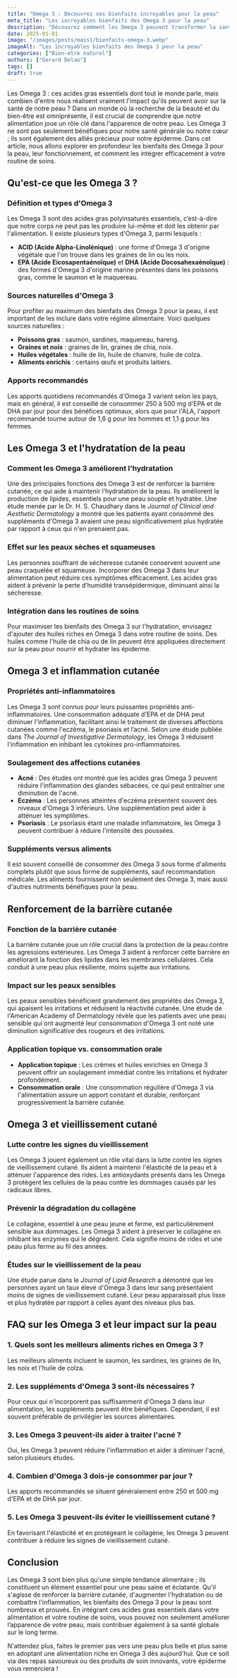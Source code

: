 ```yaml
---
title: "Omega 3 : Découvrez ses bienfaits incroyables pour la peau"
meta_title: "Les incroyables bienfaits des Omega 3 pour la peau"
description: "Découvrez comment les Omega 3 peuvent transformer la santé de votre peau, en améliorant l'hydratation, la souplesse et en réduisant l'inflammation."
date: 2025-01-01
image: "/images/posts/mass1/bienfaits-omega-3.webp"
imageAlt: "Les incroyables bienfaits des Omega 3 pour la peau"
categories: ["Bien-etre naturel"]
authors: ["Gerard Delao"]
tags: []
draft: true
---
```


Les Omega 3 : ces acides gras essentiels dont tout le monde parle, mais combien d'entre nous réalisent vraiment l'impact qu'ils peuvent avoir sur la santé de notre peau ? Dans un monde où la recherche de la beauté et du bien-être est omniprésente, il est crucial de comprendre que notre alimentation joue un rôle clé dans l'apparence de notre peau. Les Omega 3 ne sont pas seulement bénéfiques pour notre santé générale ou notre cœur ; ils sont également des alliés précieux pour notre épiderme. Dans cet article, nous allons explorer en profondeur les bienfaits des Omega 3 pour la peau, leur fonctionnement, et comment les intégrer efficacement à votre routine de soins.

## Qu'est-ce que les Omega 3 ?

### Définition et types d'Omega 3

Les Omega 3 sont des acides gras polyinsaturés essentiels, c’est-à-dire que notre corps ne peut pas les produire lui-même et doit les obtenir par l'alimentation. Il existe plusieurs types d'Omega 3, parmi lesquels :

- **ACID (Acide Alpha-Linolénique)** : une forme d'Omega 3 d'origine végétale que l'on trouve dans les graines de lin ou les noix.
- **EPA (Acide Eicosapentaénoïque)** et **DHA (Acide Docosahexaénoïque)** : des formes d'Omega 3 d'origine marine présentes dans les poissons gras, comme le saumon et le maquereau.

### Sources naturelles d'Omega 3 

Pour profiter au maximum des bienfaits des Omega 3 pour la peau, il est important de les inclure dans votre régime alimentaire. Voici quelques sources naturelles :

- **Poissons gras** : saumon, sardines, maquereau, hareng.
- **Graines et noix** : graines de lin, graines de chia, noix.
- **Huiles végétales** : huile de lin, huile de chanvre, huile de colza.
- **Aliments enrichis** : certains œufs et produits laitiers.

### Apports recommandés

Les apports quotidiens recommandés d'Omega 3 varient selon les pays, mais en général, il est conseillé de consommer 250 à 500 mg d'EPA et de DHA par jour pour des bénéfices optimaux, alors que pour l'ALA, l'apport recommandé tourne autour de 1,6 g pour les hommes et 1,1 g pour les femmes.

## Les Omega 3 et l'hydratation de la peau

### Comment les Omega 3 améliorent l'hydratation

Une des principales fonctions des Omega 3 est de renforcer la barrière cutanée, ce qui aide à maintenir l’hydratation de la peau. Ils améliorent la production de lipides, essentiels pour une peau souple et hydratée. Une étude menée par le Dr. H. S. Chaudhary dans le *Journal of Clinical and Aesthetic Dermatology* a montré que les patients ayant consommé des suppléments d'Omega 3 avaient une peau significativement plus hydratée par rapport à ceux qui n'en prenaient pas.

### Effet sur les peaux sèches et squameuses

Les personnes souffrant de sécheresse cutanée conservent souvent une peau craquelée et squameuse. Incorporer des Omega 3 dans leur alimentation peut réduire ces symptômes efficacement. Les acides gras aident à prévenir la perte d’humidité transépidermique, diminuant ainsi la sécheresse.

### Intégration dans les routines de soins

Pour maximiser les bienfaits des Omega 3 sur l'hydratation, envisagez d'ajouter des huiles riches en Omega 3 dans votre routine de soins. Des huiles comme l'huile de chia ou de lin peuvent être appliquées directement sur la peau pour nourrir et hydrater les épiderme.

## Omega 3 et inflammation cutanée

### Propriétés anti-inflammatoires

Les Omega 3 sont connus pour leurs puissantes propriétés anti-inflammatoires. Une consommation adéquate d'EPA et de DHA peut diminuer l'inflammation, facilitant ainsi le traitement de diverses affections cutanées comme l'eczéma, le psoriasis et l’acné. Selon une étude publiée dans *The Journal of Investigative Dermatology*, les Omega 3 réduisent l'inflammation en inhibant les cytokines pro-inflammatoires.

### Soulagement des affections cutanées

- **Acné** : Des études ont montré que les acides gras Omega 3 peuvent réduire l'inflammation des glandes sébacées, ce qui peut entraîner une diminution de l'acné.
- **Eczéma** : Les personnes atteintes d'eczéma présentent souvent des niveaux d'Omega 3 inférieurs. Une supplémentation peut aider à atténuer les symptômes.
- **Psoriasis** : Le psoriasis étant une maladie inflammatoire, les Omega 3 peuvent contribuer à réduire l'intensité des poussées.

### Suppléments versus aliments

Il est souvent conseillé de consommer des Omega 3 sous forme d'aliments complets plutôt que sous forme de suppléments, sauf recommandation médicale. Les aliments fournissent non seulement des Omega 3, mais aussi d'autres nutriments bénéfiques pour la peau.

## Renforcement de la barrière cutanée

### Fonction de la barrière cutanée

La barrière cutanée joue un rôle crucial dans la protection de la peau contre les agressions extérieures. Les Omega 3 aident à renforcer cette barrière en améliorant la fonction des lipides dans les membranes cellulaires. Cela conduit à une peau plus résiliente, moins sujette aux irritations.

### Impact sur les peaux sensibles

Les peaux sensibles bénéficient grandement des propriétés des Omega 3, qui apaisent les irritations et réduisent la réactivité cutanée. Une étude de l'American Academy of Dermatology révèle que les patients avec une peau sensible qui ont augmenté leur consommation d'Omega 3 ont noté une diminution significative des rougeurs et des irritations.

### Application topique vs. consommation orale

- **Application topique** : Les crèmes et huiles enrichies en Omega 3 peuvent offrir un soulagement immédiat contre les irritations et hydrater profondément.
- **Consommation orale** : Une consommation régulière d'Omega 3 via l'alimentation assure un apport constant et durable, renforçant progressivement la barrière cutanée.

## Omega 3 et vieillissement cutané

### Lutte contre les signes du vieillissement

Les Omega 3 jouent également un rôle vital dans la lutte contre les signes de vieillissement cutané. Ils aident à maintenir l'élasticité de la peau et à atténuer l'apparence des rides. Les antioxydants présents dans les Omega 3 protègent les cellules de la peau contre les dommages causés par les radicaux libres.

### Prévenir la dégradation du collagène

Le collagène, essentiel à une peau jeune et ferme, est particulièrement sensible aux dommages. Les Omega 3 aident à préserver le collagène en inhibant les enzymes qui le dégradent. Cela signifie moins de rides et une peau plus ferme au fil des années.

### Études sur le vieillissement de la peau

Une étude parue dans le *Journal of Lipid Research* a démontré que les personnes ayant un taux élevé d'Omega 3 dans leur sang présentaient moins de signes de vieillissement cutané. Leur peau apparaissait plus lisse et plus hydratée par rapport à celles ayant des niveaux plus bas.

## FAQ sur les Omega 3 et leur impact sur la peau

### 1. Quels sont les meilleurs aliments riches en Omega 3 ?

Les meilleurs aliments incluent le saumon, les sardines, les graines de lin, les noix et l'huile de colza.

### 2. Les suppléments d'Omega 3 sont-ils nécessaires ?

Pour ceux qui n'incorporent pas suffisamment d'Omega 3 dans leur alimentation, les suppléments peuvent être bénéfiques. Cependant, il est souvent préférable de privilégier les sources alimentaires.

### 3. Les Omega 3 peuvent-ils aider à traiter l'acné ?

Oui, les Omega 3 peuvent réduire l'inflammation et aider à diminuer l'acné, selon plusieurs études.

### 4. Combien d'Omega 3 dois-je consommer par jour ?

Les apports recommandés se situent généralement entre 250 et 500 mg d'EPA et de DHA par jour.

### 5. Les Omega 3 peuvent-ils éviter le vieillissement cutané ?

En favorisant l'élasticité et en protégeant le collagène, les Omega 3 peuvent contribuer à réduire les signes de vieillissement cutané.

## Conclusion

Les Omega 3 sont bien plus qu'une simple tendance alimentaire ; ils constituent un élément essentiel pour une peau saine et éclatante. Qu'il s'agisse de renforcer la barrière cutanée, d'augmenter l'hydratation ou de combattre l'inflammation, les bienfaits des Omega 3 pour la peau sont nombreux et prouvés. En intégrant ces acides gras essentiels dans votre alimentation et votre routine de soins, vous pouvez non seulement améliorer l’apparence de votre peau, mais contribuer également à sa santé globale sur le long terme.

N'attendez plus, faites le premier pas vers une peau plus belle et plus saine en adoptant une alimentation riche en Omega 3 dès aujourd'hui. Que ce soit via des repas savoureux ou des produits de soin innovants, votre épiderme vous remerciera !

